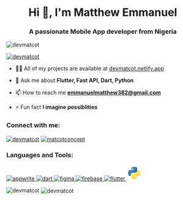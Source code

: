 <h1 align="center">Hi 👋, I'm Matthew Emmanuel</h1>
<h3 align="center">A passionate Mobile App developer from Nigeria</h3>

<p align="left"> <img src="https://komarev.com/ghpvc/?username=devmatcot&label=Profile%20views&color=0e75b6&style=flat" alt="devmatcot" /> </p>

<p align="left"> <a href="https://github.com/ryo-ma/github-profile-trophy"><img src="https://github-profile-trophy.vercel.app/?username=devmatcot" alt="devmatcot" /></a> </p>

- 👨‍💻 All of my projects are available at [devmatcot.netlify.app](devmatcot.netlify.app)

- 💬 Ask me about **Flutter, Fast API, Dart, Python**

- 📫 How to reach me **emmanuelmatthew382@gmail.com**

- ⚡ Fun fact **I imagine possiblities**

<h3 align="left">Connect with me:</h3>
<p align="left">
<a href="https://twitter.com/devmatcot" target="blank"><img align="center" src="https://raw.githubusercontent.com/rahuldkjain/github-profile-readme-generator/master/src/images/icons/Social/twitter.svg" alt="devmatcot" height="30" width="40" /></a>
<a href="https://instagram.com/matcotconcept" target="blank"><img align="center" src="https://raw.githubusercontent.com/rahuldkjain/github-profile-readme-generator/master/src/images/icons/Social/instagram.svg" alt="matcotconcept" height="30" width="40" /></a>
</p>

<h3 align="left">Languages and Tools:</h3>
<p align="left"> <a href="https://appwrite.io" target="_blank" rel="noreferrer"> <img src="https://www.vectorlogo.zone/logos/appwriteio/appwriteio-icon.svg" alt="appwrite" width="40" height="40"/> </a> <a href="https://dart.dev" target="_blank" rel="noreferrer"> <img src="https://www.vectorlogo.zone/logos/dartlang/dartlang-icon.svg" alt="dart" width="40" height="40"/> </a> <a href="https://www.figma.com/" target="_blank" rel="noreferrer"> <img src="https://www.vectorlogo.zone/logos/figma/figma-icon.svg" alt="figma" width="40" height="40"/> </a> <a href="https://firebase.google.com/" target="_blank" rel="noreferrer"> <img src="https://www.vectorlogo.zone/logos/firebase/firebase-icon.svg" alt="firebase" width="40" height="40"/> </a> <a href="https://flutter.dev" target="_blank" rel="noreferrer"> <img src="https://www.vectorlogo.zone/logos/flutterio/flutterio-icon.svg" alt="flutter" width="40" height="40"/> </a> <a href="https://www.python.org" target="_blank" rel="noreferrer"> <img src="https://raw.githubusercontent.com/devicons/devicon/master/icons/python/python-original.svg" alt="python" width="40" height="40"/> </a> </p>

<p><img align="left" src="https://github-readme-stats.vercel.app/api/top-langs?username=devmatcot&show_icons=true&locale=en&layout=compact" alt="devmatcot" /></p>

<p>&nbsp;<img align="center" src="https://github-readme-stats.vercel.app/api?username=devmatcot&show_icons=true&locale=en" alt="devmatcot" /></p>

